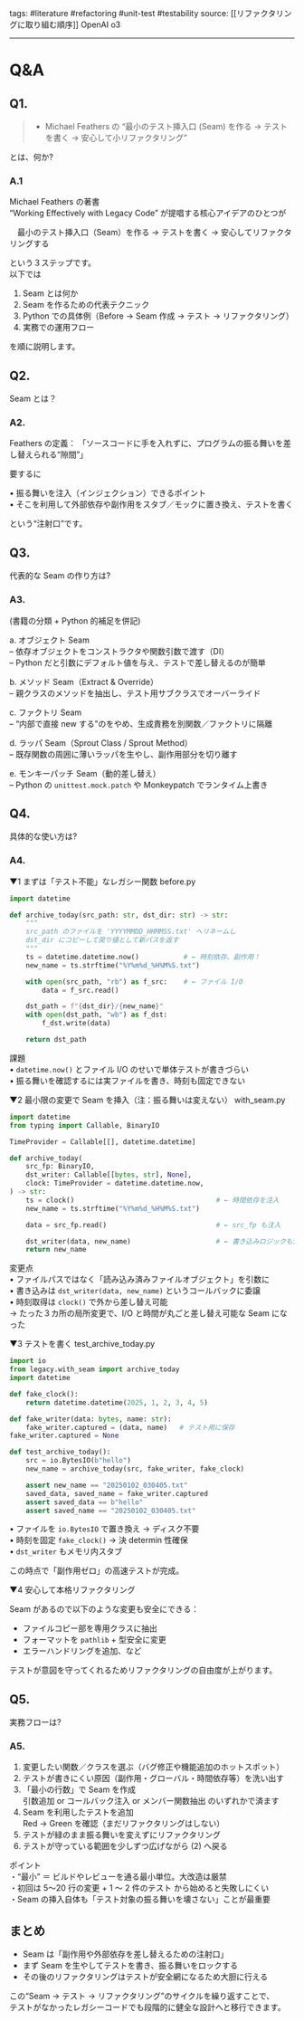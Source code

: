 tags:
	#literature 
	#refactoring 
	#unit-test 
	#testability 
source:
	[[リファクタリングに取り組む順序]]
	OpenAI o3

---
# Q&A
## Q1.
>* Michael Feathers の “最小のテスト挿入口 (Seam) を作る → テストを書く → 安心して小リファクタリング”  

とは、何か?

### A.1
Michael Feathers の著書  
“Working Effectively with Legacy Code” が提唱する核心アイデアのひとつが

 最小のテスト挿入口（Seam）を作る → テストを書く → 安心してリファクタリングする

という３ステップです。  
以下では

1. Seam とは何か
2. Seam を作るための代表テクニック
3. Python での具体例（Before → Seam 作成 → テスト → リファクタリング）
4. 実務での運用フロー

を順に説明します。

## Q2.
Seam とは？

### A2.
Feathers の定義：
    「ソースコードに手を入れずに、プログラムの振る舞いを差し替えられる“隙間”」

要するに

• 振る舞いを注入（インジェクション）できるポイント  
• そこを利用して外部依存や副作用をスタブ／モックに置き換え、テストを書く

という“注射口”です。

## Q3.
代表的な Seam の作り方は?

### A3.
(書籍の分類 + Python 的補足を併記)

a. オブジェクト Seam  
– 依存オブジェクトをコンストラクタや関数引数で渡す（DI）  
– Python だと引数にデフォルト値を与え、テストで差し替えるのが簡単

b. メソッド Seam（Extract & Override）  
– 親クラスのメソッドを抽出し、テスト用サブクラスでオーバーライド

c. ファクトリ Seam  
– “内部で直接 new する”のをやめ、生成責務を別関数／ファクトリに隔離

d. ラッパ Seam（Sprout Class / Sprout Method）  
– 既存関数の周囲に薄いラッパを生やし、副作用部分を切り離す

e. モンキーパッチ Seam（動的差し替え）  
– Python の `unittest.mock.patch` や Monkeypatch でランタイム上書き

## Q4.
具体的な使い方は?

### A4.
▼1 まずは「テスト不能」なレガシー関数
before.py
```python
import datetime

def archive_today(src_path: str, dst_dir: str) -> str:
    """
    src_path のファイルを 'YYYYMMDD_HHMMSS.txt' へリネームし
    dst_dir にコピーして戻り値として新パスを返す
    """
    ts = datetime.datetime.now()           # ← 時刻依存、副作用！
    new_name = ts.strftime("%Y%m%d_%H%M%S.txt")

    with open(src_path, "rb") as f_src:    # ← ファイル I/O
        data = f_src.read()

    dst_path = f"{dst_dir}/{new_name}"
    with open(dst_path, "wb") as f_dst:
        f_dst.write(data)

    return dst_path
```

課題  
• `datetime.now()` とファイル I/O のせいで単体テストが書きづらい  
• 振る舞いを確認するには実ファイルを書き、時刻も固定できない

▼2 最小限の変更で Seam を挿入（注：振る舞いは変えない）
with_seam.py
```python
import datetime
from typing import Callable, BinaryIO

TimeProvider = Callable[[], datetime.datetime]

def archive_today(
    src_fp: BinaryIO,
    dst_writer: Callable[[bytes, str], None],
    clock: TimeProvider = datetime.datetime.now,
) -> str:
    ts = clock()                                   # ← 時間依存を注入
    new_name = ts.strftime("%Y%m%d_%H%M%S.txt")

    data = src_fp.read()                           # ← src_fp も注入

    dst_writer(data, new_name)                     # ← 書き込みロジックも注入
    return new_name
```

変更点  
• ファイルパスではなく「読み込み済みファイルオブジェクト」を引数に  
• 書き込みは `dst_writer(data, new_name)` というコールバックに委譲  
• 時刻取得は `clock()` で外から差し替え可能  
→ たった３カ所の局所変更で、I/O と時間が丸ごと差し替え可能な Seam になった

▼3 テストを書く
test_archive_today.py
```python
import io
from legacy.with_seam import archive_today
import datetime

def fake_clock():
    return datetime.datetime(2025, 1, 2, 3, 4, 5)

def fake_writer(data: bytes, name: str):
    fake_writer.captured = (data, name)   # テスト用に保存
fake_writer.captured = None

def test_archive_today():
    src = io.BytesIO(b"hello")
    new_name = archive_today(src, fake_writer, fake_clock)

    assert new_name == "20250102_030405.txt"
    saved_data, saved_name = fake_writer.captured
    assert saved_data == b"hello"
    assert saved_name == "20250102_030405.txt"
```

• ファイルを `io.BytesIO` で置き換え → ディスク不要  
• 時刻を固定 `fake_clock()` → 決 determin 性確保  
• `dst_writer` もメモリ内スタブ

この時点で「副作用ゼロ」の高速テストが完成。

▼4 安心して本格リファクタリング

Seam があるので以下のような変更も安全にできる：

- ファイルコピー部を専用クラスに抽出
- フォーマットを `pathlib` + 型安全に変更
- エラーハンドリングを追加、など

テストが意図を守ってくれるためリファクタリングの自由度が上がります。

## Q5.
実務フローは?

### A5.
1. 変更したい関数／クラスを選ぶ（バグ修正や機能追加のホットスポット）
2. テストが書きにくい原因（副作用・グローバル・時間依存等）を洗い出す
3. 「最小の行数」で Seam を作成  
    引数追加 or コールバック注入 or メンバー関数抽出 のいずれかで済ます
4. Seam を利用したテストを追加  
    Red → Green を確認（まだリファクタリングはしない）
5. テストが緑のまま振る舞いを変えずにリファクタリング
6. テストが守っている範囲を少しずつ広げながら (2) へ戻る

ポイント  
・“最小” ＝ ビルドやレビューを通る最小単位。大改造は厳禁  
・初回は 5～20 行の変更 + 1 ～ 2 件のテスト から始めると失敗しにくい  
・Seam の挿入自体も「テスト対象の振る舞いを壊さない」ことが最重要

## まとめ
* Seam は「副作用や外部依存を差し替えるための注射口」  
* まず Seam を生やしてテストを書き、振る舞いをロックする  
* その後のリファクタリングはテストが安全網になるため大胆に行える

この“Seam → テスト → リファクタリング”のサイクルを繰り返すことで、  
テストがなかったレガシーコードでも段階的に健全な設計へと移行できます。
